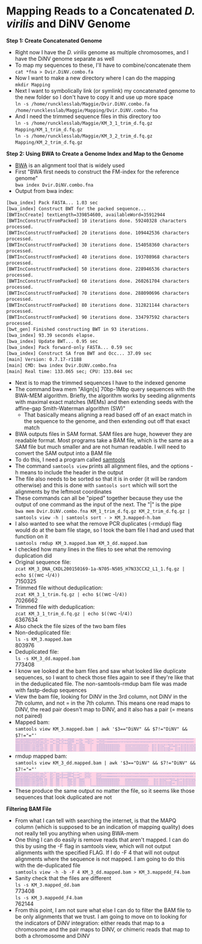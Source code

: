 # Mapping Reads to a Concatenated _D. virilis_ and DiNV Genome

**Step 1: Create Concatenated Genome**
- Right now I have the _D. virilis_ genome as multiple chromosomes, and I have the DiNV genome separate as well
- To map my sequences to these, I'll have to combine/concatenate them   
`cat *fna > Dvir.DiNV.combo.fa`
- Now I want to make a new directory where I can do the mapping  
`mkdir Mapping`  
- Next I want to symbolically link (or symlink) my concatenated genome to the new folder so I don't have to copy it and use up more space  
`ln -s /home/runcklesslab/Maggie/Dvir.DiNV.combo.fa /home/runcklesslab/Maggie/Mapping/Dvir.DiNV.combo.fna`
- And I need the trimmed sequence files in this directory too  
`ln -s /home/runcklesslab/Maggie/KM_3_1_trim_d.fq.gz Mapping/KM_1_trim_d.fq.gz`  
`ln -s /home/runcklesslab/Maggie/KM_3_2_trim_d.fq.gz Mapping/KM_2_trim_d.fq.gz`

**Step 2: Using BWA to Create a Genome Index and Map to the Genome**
- [BWA](http://bio-bwa.sourceforge.net/bwa.shtml) is an alignment tool that is widely used
- First "BWA first needs to construct the FM-index for the reference genome"  
`bwa index Dvir.DiNV.combo.fna`  
- Output from bwa index:   

```
[bwa_index] Pack FASTA... 1.03 sec
[bwa_index] Construct BWT for the packed sequence...
[BWTIncCreate] textLength=339854600, availableWord=35912944
[BWTIncConstructFromPacked] 10 iterations done. 59240328 characters processed.
[BWTIncConstructFromPacked] 20 iterations done. 109442536 characters processed.
[BWTIncConstructFromPacked] 30 iterations done. 154058360 characters processed.
[BWTIncConstructFromPacked] 40 iterations done. 193708968 characters processed.
[BWTIncConstructFromPacked] 50 iterations done. 228946536 characters processed.
[BWTIncConstructFromPacked] 60 iterations done. 260261704 characters processed.
[BWTIncConstructFromPacked] 70 iterations done. 288090696 characters processed.
[BWTIncConstructFromPacked] 80 iterations done. 312821144 characters processed.
[BWTIncConstructFromPacked] 90 iterations done. 334797592 characters processed.
[bwt_gen] Finished constructing BWT in 93 iterations.
[bwa_index] 93.39 seconds elapse.
[bwa_index] Update BWT... 0.95 sec
[bwa_index] Pack forward-only FASTA... 0.59 sec
[bwa_index] Construct SA from BWT and Occ... 37.09 sec
[main] Version: 0.7.17-r1188
[main] CMD: bwa index Dvir.DiNV.combo.fna
[main] Real time: 133.065 sec; CPU: 133.044 sec
```

- Next is to map the trimmed sequences I have to the indexed genome
- The command bwa mem "Align[s] 70bp-1Mbp query sequences with the BWA-MEM algorithm. Briefly, the algorithm works by seeding alignments with maximal exact matches (MEMs) and then extending seeds with the affine-gap Smith-Waterman algorithm (SW)"  
  - That basically means aligning a read based off of an exact match in the sequence to the genome, and then extending out off that exact match
- BWA outputs files in SAM format. SAM files are huge, however they are readable format. Most programs take a BAM file, which is the same as a SAM file but much smaller and are not human readable. I will need to convert the SAM output into a BAM file
- To do this, I need a program called [samtools](http://www.htslib.org/doc/samtools.html)
- The command `samtools view` prints all alignment files, and the options -h means to include the header in the output
- The file also needs to be sorted so that it is in order (it will be random otherwise) and this is done with `samtools sort` which will sort the alignments by the leftmost coordinates   
- These commands can all be "piped" together because they use the output of one command as the input of the next. The "|" is the pipe  
`bwa mem Dvir.DiNV.combo.fna KM_1_trim_d.fq.gz KM_2_trim_d.fq.gz | samtools view -h | samtools sort - > KM_3.mapped-h.bam`
- I also wanted to see what the remove PCR duplicates (-rmdup) flag would do at the bam file stage, so I took the bam file I had and used that function on it   
`samtools rmdup KM_3.mapped.bam KM_3_dd.mapped.bam`
- I checked how many lines in the files to see what the removing duplication did   
- Original sequence file:  
`zcat KM_3_DNA_CKDL200150169-1a-N705-N505_H7N33CCX2_L1_1.fq.gz | echo $((`wc -l`/4))`  
7150325  
- Trimmed file without deduplication:   
`zcat KM_3_1_trim.fq.gz | echo $((`wc -l`/4))`    
7026662
- Trimmed file with deduplication:  
`zcat KM_3_1_trim_d.fq.gz | echo $((`wc -l`/4))`    
6367634
- Also check the file sizes of the two bam files
- Non-deduplicated file:  
`ls -s KM_3.mapped.bam`  
803976
- Deduplicated file:  
`ls -s KM_3_dd.mapped.bam`  
773408
- I know we looked at the bam files and saw what looked like duplicate sequences, so I want to check those files again to see if they're like that in the deduplicated file. The non-samtools-rmdup bam file was made with fastp-dedup sequences
- View the bam file, looking for DiNV in the 3rd column, not DiNV in the 7th column, and not = in the 7th column. This means one read maps to DiNV, the read pair doesn't map to DiNV, and it also has a pair (= means not paired)  
- Mapped bam:  
`samtools view KM_3.mapped.bam | awk '$3=="DiNV" && $7!="DiNV" && $7!="="'`
![](https://raw.githubusercontent.com/meschedl/DiNV-Dv1-Genome-Integration/main/images/mapped-bam.png)
- rmdup mapped bam:   
`samtools view KM_3_dd.mapped.bam | awk '$3=="DiNV" && $7!="DiNV" && $7!="="'`
![](https://raw.githubusercontent.com/meschedl/DiNV-Dv1-Genome-Integration/main/images/rmpdup-mapped-bam.png)
- These produce the same output no matter the file, so it seems like those sequences that look duplicated are not

**Filtering BAM File**
- From what I can tell with searching the internet, is that the MAPQ column (which is supposed to be an indication of mapping quality) does not really tell you anything when using BWA-mem
- One thing I can do easily is remove reads that aren't mapped. I can do this by using the -F flag in samtools view, which will not output alignments with the specified FLAG. If I do -F 4 that will not output alignments where the sequence is not mapped. I am going to do this with the de-duplicated file   
`samtools view -h -b -F 4 KM_3_dd.mapped.bam > KM_3.mappedd_F4.bam`
- Sanity check that the files are different  
`ls -s KM_3.mapped_dd.bam`  
773408  
`ls -s KM_3.mappedd_F4.bam`  
762144
- From this point, I am not sure what else I can do to filter the BAM file to be only alignments that we trust. I am going to move on to looking for the indicators of DiNV integration: either reads that map to a chromosome and the pair maps to DiNV, or chimeric reads that map to both a chromosome and DiNV
